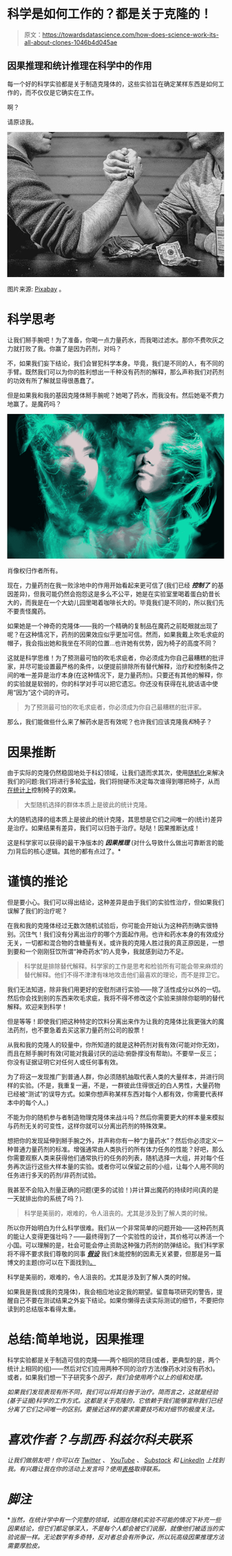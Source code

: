 # 科学是如何工作的？都是关于克隆的！

> 原文：<https://towardsdatascience.com/how-does-science-work-its-all-about-clones-1046b4d045ae>

## 因果推理和统计推理在科学中的作用

每一个好的科学实验都是关于制造克隆体的，这些实验旨在确定某样东西是如何工作的，而不仅仅是它确实在工作。

啊？

请原谅我。

![](img/0d59836e45d03a24802b1adfdac11655.png)

图片来源: [Pixabay](https://pixabay.com/photos/arm-wrestling-bet-monochrome-sport-567950/) 。

# 科学思考

让我们掰手腕吧！为了准备，你喝一点力量药水，而我喝过滤水。那你不费吹灰之力就打败了我。你赢了是因为药剂，对吗？

不，如果我们妄下结论，我们会冒犯科学本身。毕竟，我们是不同的人，有不同的手臂。既然我们可以为你的胜利想出一千种没有药剂的解释，那么声称我们对药剂的功效有所了解就显得很愚蠢了。

但是如果我和我的基因克隆体掰手腕呢？她喝了药水，而我没有。然后她毫不费力地赢了。是魔药吗？

![](img/38fa9b49f1d4e757fca08a19e9c4bc7c.png)

肖像权归作者所有。

现在，力量药剂在我一败涂地中的作用开始看起来更可信了(我们已经 ***控制了*** 的基因差异)，但我可能仍然会抱怨这是多么不公平，她是在实验室里喝着蛋白奶昔长大的，而我是在一个大幼儿园里喝着咖啡长大的。毕竟我们是不同的，所以我们先不要责怪魔药。

如果她是一个神奇的克隆体——我的一个精确的复制品在魔药之前眨眼就出现了呢？在这种情况下，药剂的因果效应似乎更加可信。然而，如果我戴上吹毛求疵的帽子，我会指出她和我坐在不同的位置…也许她有优势，因为椅子的高度不同？

这就是科学思维！为了预测最可怕的吹毛求疵者，你必须成为你自己最糟糕的批评家，并尽可能设置最严格的条件，以便提前排除所有替代解释，治疗和控制条件之间的唯一差异是治疗本身(在这种情况下，是力量药剂)。只要还有其他的解释，你的实验就是软弱的，你的科学对手可以把它遗忘。你还没有获得在礼貌话语中使用“因为”这个词的许可。

> 为了预测最可怕的吹毛求疵者，你必须成为你自己最糟糕的批评家。

那么，我们能做些什么来了解药水是否有效呢？也许我们应该克隆我*和*椅子？

# **因果推断**

由于实际的克隆仍然稳固地处于科幻领域，让我们退而求其次，使用[随机化](http://bit.ly/quaesita_experiment)来解决我们的问题:我们将进行多轮[实验](http://bit.ly/quaesita_experiment)，我们将抛硬币决定每次谁得到哪把椅子，从而[在统计上](http://bit.ly/quaesita_statistics)控制椅子的效果。

> 大型随机选择的群体本质上是彼此的统计克隆。

大的随机选择的组本质上是彼此的统计克隆，其思想是它们之间唯一的(统计)差异是治疗。如果结果有差异，我们可以归咎于治疗。哒哒！因果推断达成！

这是科学家可以获得的最干净版本的 ***因果推理*** (对什么导致什么做出可靠断言的能力)背后的核心逻辑。其他的都有点过了。*

# 谨慎的推论

但是要小心。我们可以得出结论，这种差异是由于我们的实验性治疗，但如果我们误解了我们的治疗呢？

在我和我的克隆体经过无数次随机试验后，你可能会开始认为这种药剂确实很特别。沉住气！我们没有分离出治疗的哪个方面起作用。也许和药水本身的有效成分无关，一切都和混合物的含糖量有关。或许我的克隆人胜过我的真正原因是，一想到要和一个刚刚狂饮所谓“神奇药水”的人竞争，我就感到动力不足。

> 科学就是排除替代解释。科学家的工作是思考和检验所有可能会带来麻烦的替代解释。他们不得不津津有味地攻击他们最喜欢的理论，而不是捍卫它。

我们无法知道，除非我们用更好的安慰剂进行实验——除了活性成分以外的一切。然后你会找到别的东西来吹毛求疵，我将不得不修改这个实验来排除你聪明的替代解释。欢迎来到科学！

但是等等！即使我们把这种特定的饮料分离出来作为让我的克隆体比我更强大的魔法药剂，也不要急着去买这家力量药剂公司的股票！

从我和我的克隆人的较量中，你所知道的就是这种药剂对我有效(可能对你无效)，而且在掰手腕时有效(可能对我最讨厌的运动:俯卧撑没有帮助)。不要举一反三；你没有证据证明它对任何人或任何事有效。

为了将这一发现推广到普通人群，你必须随机抽取代表人类的大量样本，并进行同样的实验。(不是，我重复一遍，不是，一群彼此住得很近的白人男性，大量药物已经被“测试”的误导方式。如果你想声称某样东西对每个人都有效，你需要代表样本中的每个人。)

不能为你的随机参与者制造物理克隆体来战斗吗？然后你需要更大的样本量来模拟与药剂无关的可变性，这样你就可以分离出药剂的特殊效果。

想把你的发现延伸到掰手腕之外，并声称你有一种“力量药水”？然后你必须定义一种普通力量药剂的标准。增强通常由人类执行的所有体力任务的性能？好吧，那么你需要观察人类来获得他们通常执行的任务的列表，随机选择一大组，并对每个任务再次运行这些大样本量的实验。或者你可以保留之前的小组，让每个人用不同的任务进行多天的药剂/非药剂试验。

我甚至不会陷入剂量正确的问题(更多的试验！)并计算出魔药的持续时间(真的是一天就排出你的系统了吗？).

> 科学是美丽的，艰难的，令人沮丧的。尤其是涉及到了解人类的时候。

所以你开始明白为什么科学很难。我们从一个非常简单的问题开始——这种药剂真的能让人变得更强壮吗？——最终得到了一个实验性的设计，其价格可以养活一个小国。可以理解的是，社会可能会停止资助这种强力药剂的防弹结论。我们科学家将不得不要求我们尊敬的同事 [***假设***](http://bit.ly/quaesita_saddest) 我们未能控制的因素无关紧要，但那是另一篇博文的主题(你可以在下面找到[)。](http://bit.ly/quaesita_scientists)

[](https://kozyrkov.medium.com/why-do-we-trust-scientists-98c24e3b9f0e)  

科学是美丽的，艰难的，令人沮丧的。尤其是涉及到了解人类的时候。

如果我是我(或我的克隆体)，我会相应地设定我的期望。留意每项研究的警告，提醒自己不要在测试结果之外妄下结论。如果你懒得去读实际测试的细节，不要把你读到的总结版本看得太重。

# 总结:简单地说，因果推理

科学实验都是关于制造可信的克隆——两个相同的项目(或者，更典型的是，两个统计上相同的组)——然后对它们应用两种不同的治疗方法(像药水对没有药水)。或者，如果我们想一下子研究多个*因子，我们会使用两个以上的组和处理。*

*如果我们发现表现有所不同，我们可以将其归咎于治疗。简而言之，这就是经验(基于证据)科学的工作方式。这都是关于克隆的，它依赖于我们能够宣称我们已经分离了它们之间唯一的区别。要接近这样的要求需要技巧和对细节的极度关注。*

# *喜欢作者？与凯西·科兹尔科夫联系*

*让我们做朋友吧！你可以在 [Twitter](https://twitter.com/quaesita) 、 [YouTube](https://www.youtube.com/channel/UCbOX--VOebPe-MMRkatFRxw) 、 [Substack](http://decision.substack.com) 和 [LinkedIn](https://www.linkedin.com/in/kozyrkov/) 上找到我。有兴趣让我在你的活动上发言吗？使用[表格](http://bit.ly/makecassietalk)取得联系。*

# ***脚注***

**当然，在统计学中有一个完整的领域，试图在随机实验不可能的情况下补充一些因果结论，但它们都足够深入，不是每个人都会被它们说服，就像他们被适当的实验说服一样。无论数学有多奇特，反对者总会有所争议，所以玩高级因果推理方法需要厚脸皮。*